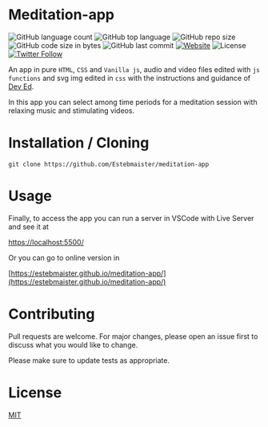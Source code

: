 # Meditation-app

![GitHub language count](https://img.shields.io/github/languages/count/estebmaister/meditation-app?style=plastic&logo=visual-studio-code) ![GitHub top language](https://img.shields.io/github/languages/top/estebmaister/meditation-app?style=plastic&logo=freecodecamp) ![GitHub repo size](https://img.shields.io/github/repo-size/estebmaister/meditation-app) ![GitHub code size in bytes](https://img.shields.io/github/languages/code-size/estebmaister/meditation-app) ![GitHub last commit](https://img.shields.io/github/last-commit/estebmaister/meditation-app?style=plastic&logo=git&logoColor=white) [![Website](https://img.shields.io/website?up_message=online&url=https%3A%2F%2Festebmaister.github.io%2Fmeditation-app%2F?style=plastic&logo=github)](https://estebmaister.github.io/meditation-app/) ![License](https://img.shields.io/github/license/estebmaister/meditation-app?style=plastic) [ ![Twitter Follow](https://img.shields.io/twitter/follow/estebmaister?label=Follow&style=social) ](https://twitter.com/estebmaister)

An app in pure `HTML`, `CSS` and `Vanilla js`, audio and video files edited with `js functions` and svg img edited in `css` with the instructions and guidance of [Dev Ed](https://developedbyed.com).

In this app you can select among time periods for a meditation session with relaxing music and stimulating videos.

# Installation / Cloning

`git clone https://github.com/Estebmaister/meditation-app`

# Usage

Finally, to access the app you can run a server in VSCode with Live Server and see it at

[https://localhost:5500/](http://localhost:5500/)

Or you can go to online version in

[https://estebmaister.github.io/meditation-app/](https://estebmaister.github.io/meditation-app/)

# Contributing

Pull requests are welcome. For major changes, please open an issue first to discuss what you would like to change.

Please make sure to update tests as appropriate.

# License

[MIT](https://choosealicense.com/licenses/mit/)
